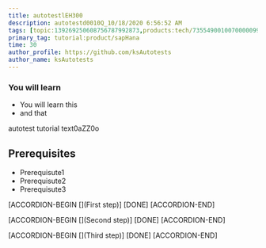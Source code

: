 ```yaml
---
title: autotestlEH300
description: autotestd0010Q_10/18/2020 6:56:52 AM
tags: [topic:139269250608756787992873,products:tech/73554900100700000996,tutorial:experience/advanced]
primary_tag: tutorial:product/sapHana
time: 30
author_profile: https://github.com/ksAutotests
author_name: ksAutotests
---
```

### You will learn
- You will learn this
- and that

autotest tutorial text0aZZ0o

## Prerequisites
- Prerequisute1
- Prerequisute2
- Prerequisute3

[ACCORDION-BEGIN [](First step)]
[DONE]
[ACCORDION-END]

[ACCORDION-BEGIN [](Second step)]
[DONE]
[ACCORDION-END]

[ACCORDION-BEGIN [](Third step)]
[DONE]
[ACCORDION-END]

